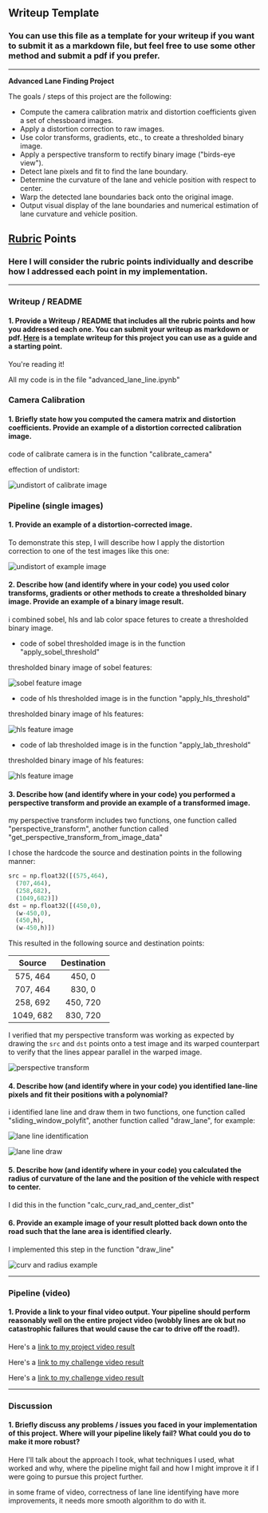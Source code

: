 ## Writeup Template

### You can use this file as a template for your writeup if you want to submit it as a markdown file, but feel free to use some other method and submit a pdf if you prefer.

---

**Advanced Lane Finding Project**

The goals / steps of this project are the following:

* Compute the camera calibration matrix and distortion coefficients given a set of chessboard images.
* Apply a distortion correction to raw images.
* Use color transforms, gradients, etc., to create a thresholded binary image.
* Apply a perspective transform to rectify binary image ("birds-eye view").
* Detect lane pixels and fit to find the lane boundary.
* Determine the curvature of the lane and vehicle position with respect to center.
* Warp the detected lane boundaries back onto the original image.
* Output visual display of the lane boundaries and numerical estimation of lane curvature and vehicle position.

[//]: # (Image References)

[image1]: ./examples/undistort_output.png "Undistorted"
[image2]: ./test_images/test1.jpg "Road Transformed"
[image3]: ./examples/binary_combo_example.jpg "Binary Example"
[image4]: ./examples/warped_straight_lines.jpg "Warp Example"
[image5]: ./examples/color_fit_lines.jpg "Fit Visual"
[image6]: ./examples/example_output.jpg "Output"
[video1]: ./project_video.mp4 "Video"

## [Rubric](https://review.udacity.com/#!/rubrics/571/view) Points

### Here I will consider the rubric points individually and describe how I addressed each point in my implementation.  

---

### Writeup / README

#### 1. Provide a Writeup / README that includes all the rubric points and how you addressed each one.  You can submit your writeup as markdown or pdf.  [Here](https://github.com/udacity/CarND-Advanced-Lane-Lines/blob/master/writeup_template.md) is a template writeup for this project you can use as a guide and a starting point.  

You're reading it!

All my code is in the file "advanced_lane_line.ipynb"

### Camera Calibration

#### 1. Briefly state how you computed the camera matrix and distortion coefficients. Provide an example of a distortion corrected calibration image.

code of calibrate camera is in the function "calibrate_camera"

effection of undistort:

![undistort of calibrate image](output_images/undistort-camera.png)

### Pipeline (single images)

#### 1. Provide an example of a distortion-corrected image.

To demonstrate this step, I will describe how I apply the distortion correction to one of the test images like this one:

![undistort of example image](output_images/undistort-example.png)

#### 2. Describe how (and identify where in your code) you used color transforms, gradients or other methods to create a thresholded binary image.  Provide an example of a binary image result.

i combined sobel, hls and lab color space fetures to create a thresholded binary image.

- code of sobel thresholded image is in the function "apply_sobel_threshold"

thresholded binary image of sobel features:

![sobel feature image](output_images/sobel_feature.png)

- code of hls thresholded image is in the function "apply_hls_threshold"

thresholded binary image of hls features:

![hls feature image](output_images/hls_feature.png)

- code of lab thresholded image is in the function "apply_lab_threshold"

thresholded binary image of hls features:

![hls feature image](output_images/lab_feature.png)

#### 3. Describe how (and identify where in your code) you performed a perspective transform and provide an example of a transformed image.

my perspective transform includes two functions, one function called "perspective_transform", another function called "get_perspective_transform_from_image_data"

I chose the hardcode the source and destination points in the following manner:

```python
src = np.float32([(575,464),
  (707,464), 
  (258,682), 
  (1049,682)])
dst = np.float32([(450,0),
  (w-450,0),
  (450,h),
  (w-450,h)])
```

This resulted in the following source and destination points:

| Source        | Destination   | 
|:-------------:|:-------------:| 
| 575, 464      | 450, 0        | 
| 707, 464      | 830, 0      |
| 258, 692	    | 450, 720      |
| 1049, 682      | 830, 720        |

I verified that my perspective transform was working as expected by drawing the `src` and `dst` points onto a test image and its warped counterpart to verify that the lines appear parallel in the warped image.

![perspective transform](output_images/perspective_transform.png)

#### 4. Describe how (and identify where in your code) you identified lane-line pixels and fit their positions with a polynomial?

i identified lane line and draw them in two functions, one function called "sliding_window_polyfit", another function called "draw_lane", for example:

![lane line identification](output_images/lane_line_identify.png)

![lane line draw](output_images/lane_line_draw.png)

#### 5. Describe how (and identify where in your code) you calculated the radius of curvature of the lane and the position of the vehicle with respect to center.

I did this in the function "calc_curv_rad_and_center_dist"

#### 6. Provide an example image of your result plotted back down onto the road such that the lane area is identified clearly.

I implemented this step in the function "draw_line"

![curv and radius example](output_images/radius_curv_lane_line.png)

---

### Pipeline (video)

#### 1. Provide a link to your final video output.  Your pipeline should perform reasonably well on the entire project video (wobbly lines are ok but no catastrophic failures that would cause the car to drive off the road!).

Here's a [link to my project video result](./output_videos/project_video.mp4)

Here's a [link to my challenge video result](./output_videos/challenge_video.mp4)

Here's a [link to my challenge video result](./output_videos/harder_challenge_video.mp4)

---

### Discussion

#### 1. Briefly discuss any problems / issues you faced in your implementation of this project.  Where will your pipeline likely fail?  What could you do to make it more robust?

Here I'll talk about the approach I took, what techniques I used, what worked and why, where the pipeline might fail and how I might improve it if I were going to pursue this project further. 

in some frame of video, correctness of lane line identifying have more improvements, it needs more smooth algorithm to do with it. 

